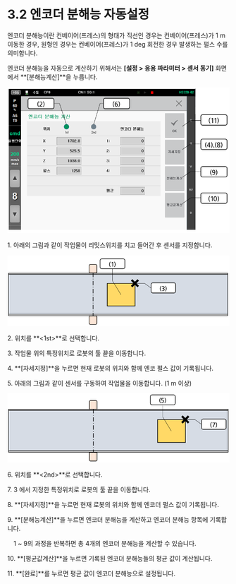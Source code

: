 # 3.2 엔코더 분해능 자동설정

엔코더 분해능이란 컨베이어(프레스)의 형태가 직선인 경우는 컨베이어(프레스)가 1 m 이동한 경우, 원형인 경우는 컨베이어(프레스)가 1 deg 회전한 경우 발생하는 펄스 수를 의미합니다.

엔코더 분해능을 자동으로 계산하기 위해서는 **\[설정 > 응용 파라미터 > 센서 동기]** 화면에서 **\[분해능계산]**을 누릅니다.

![](../_assets/image27.png)

1\. <mark style="color:blue;"></mark> 아래의 그림과 같이 작업물이 리밋스위치를 치고 들어간 후 센서를 지정합니다.

![](../_assets/image28.png)

2\. 위치를 **<1st>**로 선택합니다.

3\. 작업물 위의 특정위치로 로봇의 툴 끝을 이동합니다.

4\. **\[자세지정]**을 누르면 현재 로봇의 위치와 함께 엔코 펄스 값이 기록됩니다.

5\. 아래의 그림과 같이 센서를 구동하여 작업물을 이동합니다. (1 m 이상)

![](../_assets/image29.png)

6\. 위치를 **<2nd>**로 선택합니다.

7\. 3 에서 지정한 특정위치로 로봇의 툴 끝을 이동합니다.

8\. **\[자세지정]**을 누르면 현재 로봇의 위치와 함께 엔코더 펄스 값이 기록됩니다.

9\. **\[분해능계산]**을 누르면 엔코더 분해능을 계산하고 엔코더 분해능 항목에 기록합니다.

　1 \~ 9의 과정을 반복하면 총 4개의 엔코더 분해능을 계산할 수 있습니다.

10\. **\[평균값계산]**을 누르면 기록된 엔코더 분해능들의 평균 값이 계산됩니다.

11\. **\[완료]**를 누르면 평균 값이 엔코더 분해능으로 설정됩니다.
